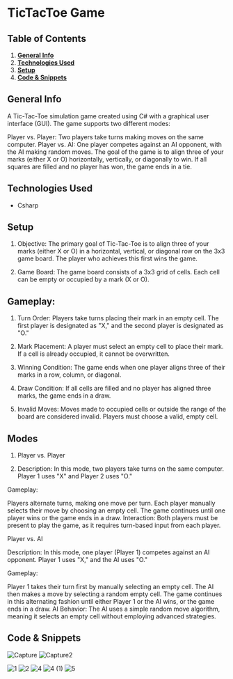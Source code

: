 # TicTacToe Game

## Table of Contents
1. [**General Info**](#general-info)
2. [**Technologies Used**](#technologies-used)
3. [**Setup**](#setup)
4. [**Code & Snippets**](#CodeSnippets)
   
## General Info
A Tic-Tac-Toe simulation game created using C# with a graphical user interface (GUI). The game supports two different modes:

Player vs. Player: Two players take turns making moves on the same computer.
Player vs. AI: One player competes against an AI opponent, with the AI making random moves.
The goal of the game is to align three of your marks (either X or O) horizontally, vertically, or diagonally to win. If all squares are filled and no player has won, the game ends in a tie.

## Technologies Used
- Csharp
  
## Setup
1. Objective: The primary goal of Tic-Tac-Toe is to align three of your marks (either X or O) in a horizontal, vertical, or diagonal row on the 3x3 game board. The player who achieves this first wins the game.

2. Game Board: The game board consists of a 3x3 grid of cells. Each cell can be empty or occupied by a mark (X or O).

## Gameplay:
1. Turn Order: Players take turns placing their mark in an empty cell. The first player is designated as "X," and the second player is designated as "O."

2. Mark Placement: A player must select an empty cell to place their mark. If a cell is already occupied, it cannot be overwritten.

3. Winning Condition: The game ends when one player aligns three of their marks in a row, column, or diagonal.

 4. Draw Condition: If all cells are filled and no player has aligned three marks, the game ends in a draw.

5. Invalid Moves: Moves made to occupied cells or outside the range of the board are considered invalid. Players must choose a valid, empty cell.

## Modes
1. Player vs. Player

2. Description: In this mode, two players take turns on the same computer. Player 1 uses "X" and Player 2 uses "O."

Gameplay:

Players alternate turns, making one move per turn.
Each player manually selects their move by choosing an empty cell.
The game continues until one player wins or the game ends in a draw.
Interaction: Both players must be present to play the game, as it requires turn-based input from each player.

Player vs. AI

Description: In this mode, one player (Player 1) competes against an AI opponent. Player 1 uses "X," and the AI uses "O."

Gameplay:

Player 1 takes their turn first by manually selecting an empty cell.
The AI then makes a move by selecting a random empty cell.
The game continues in this alternating fashion until either Player 1 or the AI wins, or the game ends in a draw.
AI Behavior: The AI uses a simple random move algorithm, meaning it selects an empty cell without employing advanced strategies.



## Code & Snippets

![Capture](https://github.com/AhmadBahr/TicTacToegame/assets/150359856/5dfcd9e0-53fc-43bb-8bbe-0471bfa24f37)
![Capture2](https://github.com/AhmadBahr/TicTacToegame/assets/150359856/9de86919-ef14-4b5a-ab90-7519d669f3ae)

![1](https://github.com/AhmadBahr/TicTacToegame/assets/150359856/1b905a46-7575-45f5-aaa8-c783de588ee4)
![2](https://github.com/AhmadBahr/TicTacToegame/assets/150359856/84b01175-3bd3-4b77-a325-9310597b0c83)
![4](https://github.com/AhmadBahr/TicTacToegame/assets/150359856/ac0acb1d-18d4-4ba2-9eed-40c6695010d4)
![4 (1)](https://github.com/AhmadBahr/TicTacToegame/assets/150359856/161cd501-3af6-44f0-960e-2520d6055b97)
![5](https://github.com/AhmadBahr/TicTacToegame/assets/150359856/e00ea68e-c256-4879-ab5a-83cd5a2e4051)
